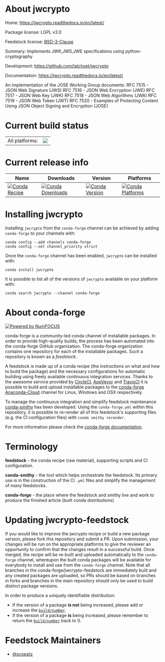 About jwcrypto
==============

Home: https://jwcrypto.readthedocs.io/en/latest/

Package license: LGPL v3.0

Feedstock license: [BSD-3-Clause](https://github.com/conda-forge/jwcrypto-feedstock/blob/master/LICENSE.txt)

Summary: Implements JWK,JWS,JWE specifications using python-cryptography

Development: https://github.com/latchset/jwcrypto

Documentation: https://jwcrypto.readthedocs.io/en/latest/

An implementation of the JOSE Working Group documents: RFC 7515 - JSON Web
Signature (JWS) RFC 7516 - JSON Web Encryption (JWE) RFC 7517 - JSON Web
Key (JWK) RFC 7518 - JSON Web Algorithms (JWA) RFC 7519 - JSON Web Token
(JWT) RFC 7520 - Examples of Protecting Content Using JSON Object Signing
and Encryption (JOSE)


Current build status
====================


<table><tr><td>All platforms:</td>
    <td>
      <a href="https://dev.azure.com/conda-forge/feedstock-builds/_build/latest?definitionId=3058&branchName=master">
        <img src="https://dev.azure.com/conda-forge/feedstock-builds/_apis/build/status/jwcrypto-feedstock?branchName=master">
      </a>
    </td>
  </tr>
</table>

Current release info
====================

| Name | Downloads | Version | Platforms |
| --- | --- | --- | --- |
| [![Conda Recipe](https://img.shields.io/badge/recipe-jwcrypto-green.svg)](https://anaconda.org/conda-forge/jwcrypto) | [![Conda Downloads](https://img.shields.io/conda/dn/conda-forge/jwcrypto.svg)](https://anaconda.org/conda-forge/jwcrypto) | [![Conda Version](https://img.shields.io/conda/vn/conda-forge/jwcrypto.svg)](https://anaconda.org/conda-forge/jwcrypto) | [![Conda Platforms](https://img.shields.io/conda/pn/conda-forge/jwcrypto.svg)](https://anaconda.org/conda-forge/jwcrypto) |

Installing jwcrypto
===================

Installing `jwcrypto` from the `conda-forge` channel can be achieved by adding `conda-forge` to your channels with:

```
conda config --add channels conda-forge
conda config --set channel_priority strict
```

Once the `conda-forge` channel has been enabled, `jwcrypto` can be installed with:

```
conda install jwcrypto
```

It is possible to list all of the versions of `jwcrypto` available on your platform with:

```
conda search jwcrypto --channel conda-forge
```


About conda-forge
=================

[![Powered by NumFOCUS](https://img.shields.io/badge/powered%20by-NumFOCUS-orange.svg?style=flat&colorA=E1523D&colorB=007D8A)](http://numfocus.org)

conda-forge is a community-led conda channel of installable packages.
In order to provide high-quality builds, the process has been automated into the
conda-forge GitHub organization. The conda-forge organization contains one repository
for each of the installable packages. Such a repository is known as a *feedstock*.

A feedstock is made up of a conda recipe (the instructions on what and how to build
the package) and the necessary configurations for automatic building using freely
available continuous integration services. Thanks to the awesome service provided by
[CircleCI](https://circleci.com/), [AppVeyor](https://www.appveyor.com/)
and [TravisCI](https://travis-ci.com/) it is possible to build and upload installable
packages to the [conda-forge](https://anaconda.org/conda-forge)
[Anaconda-Cloud](https://anaconda.org/) channel for Linux, Windows and OSX respectively.

To manage the continuous integration and simplify feedstock maintenance
[conda-smithy](https://github.com/conda-forge/conda-smithy) has been developed.
Using the ``conda-forge.yml`` within this repository, it is possible to re-render all of
this feedstock's supporting files (e.g. the CI configuration files) with ``conda smithy rerender``.

For more information please check the [conda-forge documentation](https://conda-forge.org/docs/).

Terminology
===========

**feedstock** - the conda recipe (raw material), supporting scripts and CI configuration.

**conda-smithy** - the tool which helps orchestrate the feedstock.
                   Its primary use is in the construction of the CI ``.yml`` files
                   and simplify the management of *many* feedstocks.

**conda-forge** - the place where the feedstock and smithy live and work to
                  produce the finished article (built conda distributions)


Updating jwcrypto-feedstock
===========================

If you would like to improve the jwcrypto recipe or build a new
package version, please fork this repository and submit a PR. Upon submission,
your changes will be run on the appropriate platforms to give the reviewer an
opportunity to confirm that the changes result in a successful build. Once
merged, the recipe will be re-built and uploaded automatically to the
`conda-forge` channel, whereupon the built conda packages will be available for
everybody to install and use from the `conda-forge` channel.
Note that all branches in the conda-forge/jwcrypto-feedstock are
immediately built and any created packages are uploaded, so PRs should be based
on branches in forks and branches in the main repository should only be used to
build distinct package versions.

In order to produce a uniquely identifiable distribution:
 * If the version of a package **is not** being increased, please add or increase
   the [``build/number``](https://docs.conda.io/projects/conda-build/en/latest/resources/define-metadata.html#build-number-and-string).
 * If the version of a package **is** being increased, please remember to return
   the [``build/number``](https://docs.conda.io/projects/conda-build/en/latest/resources/define-metadata.html#build-number-and-string)
   back to 0.

Feedstock Maintainers
=====================

* [@scopatz](https://github.com/scopatz/)

